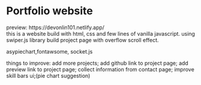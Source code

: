 <h1>Portfolio website</h1> 
preview: https://devonlin101.netlify.app/ <br />
this is a website build with html, css and few lines of vanilla javascript.
using swiper.js library build project page with overflow scroll effect.

asypiechart,fontawsome, socket.js

things to improve:
add more projects;
add github link to project page;
add preview link to project page;
collect information from contact page;
improve skill bars ui;(pie chart suggestion)

